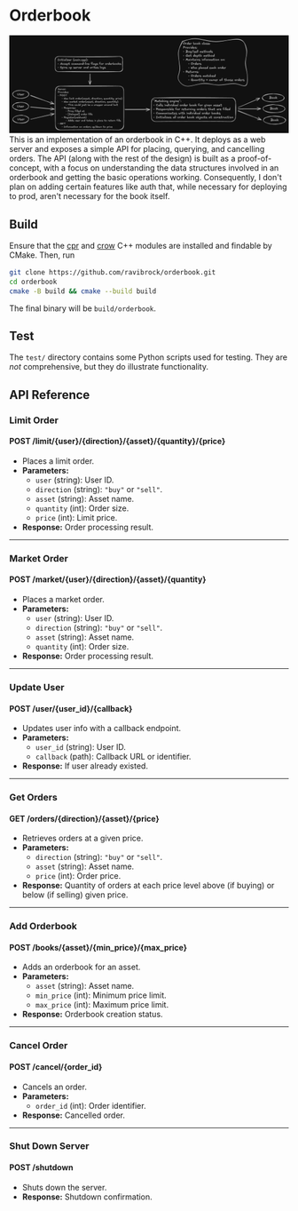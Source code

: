 # Orderbook
![architecture](img/architecture.png)
This is an implementation of an orderbook in C++. It deploys as a web server and exposes a simple API for placing, querying, and cancelling orders. The API (along with the rest of the design) is built as a proof-of-concept, with a focus on understanding the data structures involved in an orderbook and getting the basic operations working. Consequently, I don't plan on adding certain features like auth that, while necessary for deploying to prod, aren't necessary for the book itself.

## Build
Ensure that the [cpr](https://github.com/libcpr/cpr) and [crow](https://github.com/CrowCpp/Crow) C++ modules are installed and findable by CMake. Then, run
```bash
git clone https://github.com/ravibrock/orderbook.git
cd orderbook
cmake -B build && cmake --build build
```
The final binary will be `build/orderbook`.

## Test
The `test/` directory contains some Python scripts used for testing. They are *not* comprehensive, but they do illustrate functionality.

## API Reference
### **Limit Order**
#### **POST /limit/{user}/{direction}/{asset}/{quantity}/{price}**
- Places a limit order.
- **Parameters:**
  - `user` (string): User ID.
  - `direction` (string): `"buy"` or `"sell"`.
  - `asset` (string): Asset name.
  - `quantity` (int): Order size.
  - `price` (int): Limit price.
- **Response:** Order processing result.

---

### **Market Order**
#### **POST /market/{user}/{direction}/{asset}/{quantity}**
- Places a market order.
- **Parameters:**
  - `user` (string): User ID.
  - `direction` (string): `"buy"` or `"sell"`.
  - `asset` (string): Asset name.
  - `quantity` (int): Order size.
- **Response:** Order processing result.

---

### **Update User**
#### **POST /user/{user_id}/{callback}**
- Updates user info with a callback endpoint.
- **Parameters:**
  - `user_id` (string): User ID.
  - `callback` (path): Callback URL or identifier.
- **Response:** If user already existed.

---

### **Get Orders**
#### **GET /orders/{direction}/{asset}/{price}**
- Retrieves orders at a given price.
- **Parameters:**
  - `direction` (string): `"buy"` or `"sell"`.
  - `asset` (string): Asset name.
  - `price` (int): Order price.
- **Response:** Quantity of orders at each price level above (if buying) or below (if selling) given price.

---

### **Add Orderbook**
#### **POST /books/{asset}/{min_price}/{max_price}**
- Adds an orderbook for an asset.
- **Parameters:**
  - `asset` (string): Asset name.
  - `min_price` (int): Minimum price limit.
  - `max_price` (int): Maximum price limit.
- **Response:** Orderbook creation status.

---

### **Cancel Order**
#### **POST /cancel/{order_id}**
- Cancels an order.
- **Parameters:**
  - `order_id` (int): Order identifier.
- **Response:** Cancelled order.

---

### **Shut Down Server**
#### **POST /shutdown**
- Shuts down the server.
- **Response:** Shutdown confirmation.

